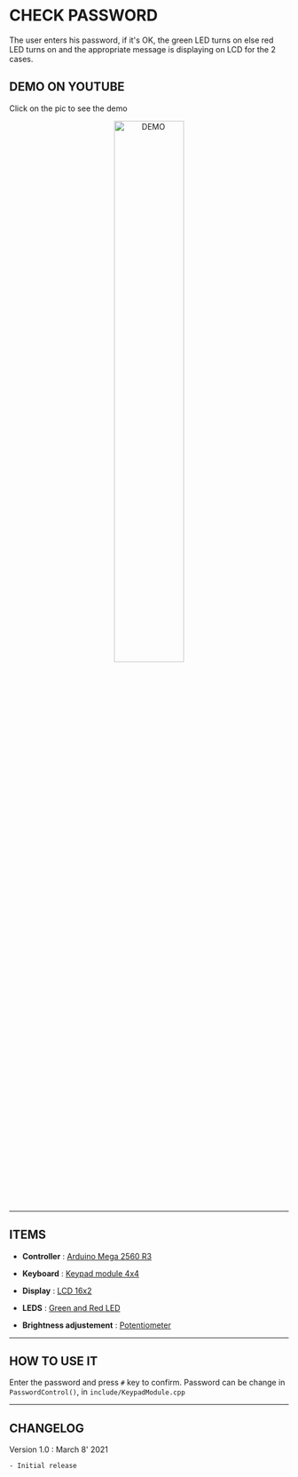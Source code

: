 # CHECK PASSWORD

The user enters his password, if it's OK, the green LED turns on else red LED turns on and the appropriate message is displaying on LCD for the 2 cases.

## DEMO ON YOUTUBE
Click on the pic to see the demo

<div align="center">
    <a href="https://www.youtube.com/watch?v=StTqXEQ2l-Y">
        <img
        src="https://img.youtube.com/vi/4l8KJ-rAgH8/0.jpg"
        alt="DEMO"
        style="width:50%;">
    </a>
</div>

---
## ITEMS
- **Controller** : [Arduino Mega 2560 R3](https://www.amazon.fr/Elegoo-Carte-ATmega2560-ATMEGA-Arduino/dp/B06XKZY117/ref=sr_1_1_sspa?__mk_fr_FR=%C3%85M%C3%85%C5%BD%C3%95%C3%91&dchild=1&keywords=mega+2560&qid=1615208972&sr=8-1-spons&psc=1&spLa=ZW5jcnlwdGVkUXVhbGlmaWVyPUEyRUlKN1gwSDVCVFNEJmVuY3J5cHRlZElkPUEwNzYxNDUzVFJGWEtGTENEREpYJmVuY3J5cHRlZEFkSWQ9QTA5OTY2MDEyT09VS0FSN0w4WTBaJndpZGdldE5hbWU9c3BfYXRmJmFjdGlvbj1jbGlja1JlZGlyZWN0JmRvTm90TG9nQ2xpY2s9dHJ1ZQ==)

- **Keyboard** : [Keypad module 4x4](https://www.amazon.fr/AZDelivery-Matrix-Clavier-Arduino-compris/dp/B07ZF7YHKC/ref=sr_1_7?__mk_fr_FR=%C3%85M%C3%85%C5%BD%C3%95%C3%91&dchild=1&keywords=keypad+4x4&qid=1615210696&sr=8-7)

- **Display** : [LCD 16x2](https://www.amazon.fr/HD44780-1602-Module-affiche-caract%C3%A8res/dp/B00WPOUCOI/ref=sr_1_9?__mk_fr_FR=%C3%85M%C3%85%C5%BD%C3%95%C3%91&dchild=1&keywords=lcd+16x2&qid=1615210846&sr=8-9)

- **LEDS** : [Green and Red LED](https://www.amazon.fr/TOOHUI-%C3%A9lectroluminescentes-Multicolore-%C3%A9mettant-Assortiment/dp/B07LB56VWV/ref=sr_1_21?__mk_fr_FR=%C3%85M%C3%85%C5%BD%C3%95%C3%91&dchild=1&keywords=led+diode+elegoo&qid=1615211066&sr=8-21)

- **Brightness adjustement** : [Potentiometer](https://www.amazon.fr/BOJACK-Valeurs-Pi%C3%A8ce-classification-Potentiom%C3%A8tre/dp/B082FY79QF/ref=sr_1_21?__mk_fr_FR=%C3%85M%C3%85%C5%BD%C3%95%C3%91&dchild=1&keywords=potentiometre&qid=1615212365&sr=8-21)

---
## HOW TO USE IT
Enter the password and press `#` key to confirm.
Password can be change in `PasswordControl()`, in `include/KeypadModule.cpp`

---
## CHANGELOG
Version 1.0 : March 8' 2021

    - Initial release
